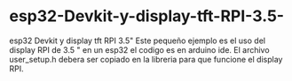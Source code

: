 # esp32-Devkit-y-display-tft-RPI-3.5-
esp32 Devkit y display tft RPI 3.5"
Este pequeño ejemplo es el uso del display RPI de 3.5 " en un esp32 el codigo es en arduino ide.
El archivo user_setup.h debera ser copiado en la libreria para que funcione el display RPI.
